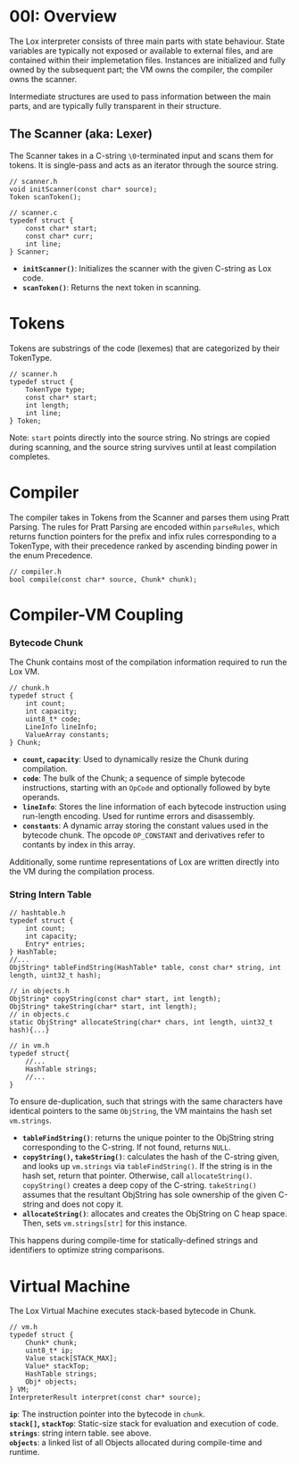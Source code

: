# 00I: Overview

The Lox interpreter consists of three main parts with state behaviour. State variables are typically not exposed or available to external files, and are contained within their implemetation files. Instances are initialized and fully owned by the subsequent part; the VM owns the compiler, the compiler owns the scanner.

Intermediate structures are used to pass information between the main parts, and are typically fully transparent in their structure.

## The Scanner (aka: Lexer)

The Scanner takes in a C-string `\0`-terminated input and scans them for tokens. It is single-pass and acts as an iterator through the source string.

```
// scanner.h
void initScanner(const char* source);
Token scanToken();

// scanner.c
typedef struct {
    const char* start;
    const char* curr;
    int line;
} Scanner;
```

- **`initScanner()`**: Initializes the scanner with the given C-string as Lox code.  
- **`scanToken()`**: Returns the next token in scanning.

# Tokens

Tokens are substrings of the code (lexemes) that are categorized by their TokenType.

```
// scanner.h
typedef struct {
    TokenType type;
    const char* start;
    int length;
    int line;
} Token;
```
Note: `start` points directly into the source string. No strings are copied during scanning, and the source string survives until at least compilation completes.

# Compiler

The compiler takes in Tokens from the Scanner and parses them using Pratt Parsing. The rules for Pratt Parsing are encoded within `parseRules`, which returns function pointers for the prefix and infix rules corresponding to a TokenType, with their precedence ranked by ascending binding power in the enum Precedence.

```
// compiler.h
bool compile(const char* source, Chunk* chunk);
```

# Compiler-VM Coupling

### Bytecode Chunk

The Chunk contains most of the compilation information required to run the Lox VM.

```
// chunk.h
typedef struct {
    int count;
    int capacity;
    uint8_t* code;
    LineInfo lineInfo;
    ValueArray constants;
} Chunk;
```

- **`count`, `capacity`**: Used to dynamically resize the Chunk during compilation.  
- **`code`**: The bulk of the Chunk; a sequence of simple bytecode instructions, starting with an `OpCode` and optionally followed by byte operands.  
- **`lineInfo`**: Stores the line information of each bytecode instruction using run-length encoding. Used for runtime errors and disassembly.  
- **`constants`**: A dynamic array storing the constant values used in the bytecode chunk. The opcode `OP_CONSTANT` and derivatives refer to contants by index in this array.

Additionally, some runtime representations of Lox are written directly into the VM during the compilation process.

### String Intern Table

```
// hashtable.h
typedef struct {
    int count;
    int capacity;
    Entry* entries;
} HashTable;
//...
ObjString* tableFindString(HashTable* table, const char* string, int length, uint32_t hash);

// in objects.h
ObjString* copyString(const char* start, int length);
ObjString* takeString(char* start, int length);
// in objects.c
static ObjString* allocateString(char* chars, int length, uint32_t hash){...}

// in vm.h
typedef struct{
    //...
    HashTable strings;
    //...
}
```
To ensure de-duplication, such that strings with the same characters have identical pointers to the same `ObjString`, the VM maintains the hash set `vm.strings`.
- **`tableFindString()`**: returns the unique pointer to the ObjString string corresponding to the C-string. If not found, returns `NULL`.
- **`copyString()`, `takeString()`**: calculates the hash of the C-string given, and looks up `vm.strings` via `tableFindString()`. If the string is in the hash set, return that pointer. Otherwise, call `allocateString()`.  
  `copyString()` creates a deep copy of the C-string. `takeString()` assumes that the resultant ObjString has sole ownership of the given C-string and does not copy it.
- **`allocateString()`**: allocates and creates the ObjString on C heap space. Then, sets `vm.strings[str]` for this instance.

This happens during compile-time for statically-defined strings and identifiers to optimize string comparisons.

# Virtual Machine

The Lox Virtual Machine executes stack-based bytecode in Chunk.

```
// vm.h
typedef struct {
    Chunk* chunk;
    uint8_t* ip;
    Value stack[STACK_MAX];
    Value* stackTop;
    HashTable strings;
    Obj* objects;
} VM;
InterpreterResult interpret(const char* source);
```

**`ip`**: The instruction pointer into the bytecode in `chunk`.  
**`stack[]`, `stackTop`**: Static-size stack for evaluation and execution of code.  
**`strings`**: string intern table. see above.  
**`objects`**: a linked list of all Objects allocated during compile-time and runtime.  